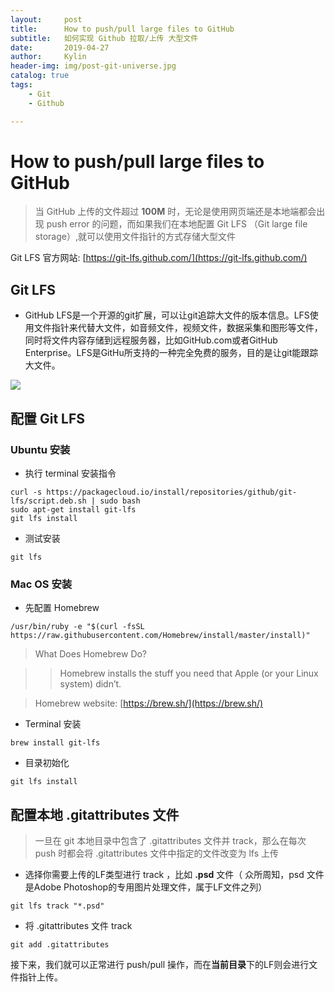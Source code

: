 ```yaml
---
layout:     post
title:      How to push/pull large files to GitHub
subtitle:   如何实现 Github 拉取/上传 大型文件
date:       2019-04-27
author:     Kylin
header-img: img/post-git-universe.jpg
catalog: true
tags:
    - Git
    - Github

---
```


# How to push/pull large files to GitHub

> 当 GitHub 上传的文件超过 **100M** 时，无论是使用网页端还是本地端都会出现 push error 的问题，而如果我们在本地配置 Git LFS （Git large file storage）,就可以使用文件指针的方式存储大型文件

Git LFS 官方网站: [https://git-lfs.github.com/](https://git-lfs.github.com/)

## Git LFS

- GitHub LFS是一个开源的git扩展，可以让git追踪大文件的版本信息。LFS使用文件指针来代替大文件，如音频文件，视频文件，数据采集和图形等文件，同时将文件内容存储到远程服务器，比如GitHub.com或者GitHub Enterprise。LFS是GitHu所支持的一种完全免费的服务，目的是让git能跟踪大文件。

![](http://pqpkra92p.bkt.clouddn.com/2019-04-29-%E5%B1%8F%E5%B9%95%E5%BF%AB%E7%85%A7%202019-04-29%20%E4%B8%8B%E5%8D%882.12.26.png)

## 配置 Git LFS

### Ubuntu 安装

- 执行 terminal 安装指令

```<?
curl -s https://packagecloud.io/install/repositories/github/git-lfs/script.deb.sh | sudo bash
sudo apt-get install git-lfs
git lfs install
```

- 测试安装

```<?
git lfs
```

### Mac OS 安装

- 先配置 Homebrew

```<?
/usr/bin/ruby -e "$(curl -fsSL https://raw.githubusercontent.com/Homebrew/install/master/install)"
```

> What Does Homebrew Do?

>>Homebrew installs the stuff you need that Apple (or your Linux system) didn’t.

> Homebrew website: [https://brew.sh/](https://brew.sh/)

- Terminal 安装

```<?
brew install git-lfs
```

- 目录初始化

```<?
git lfs install
```

## 配置本地 .gitattributes 文件

> 一旦在 git 本地目录中包含了 .gitattributes 文件并 track，那么在每次 push 时都会将 .gitattributes 文件中指定的文件改变为 lfs 上传

- 选择你需要上传的LF类型进行 track ，比如 **.psd** 文件（ 众所周知，psd 文件是Adobe Photoshop的专用图片处理文件，属于LF文件之列）

```<?
git lfs track "*.psd"
```

- 将 .gitattributes 文件 track

```<?
git add .gitattributes
```

接下来，我们就可以正常进行 push/pull 操作，而在**当前目录**下的LF则会进行文件指针上传。
